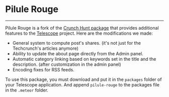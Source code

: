 # Pilule Rouge
---

Pilule Rouge is a fork of the [Crunch Hunt package](https://github.com/TelescopeJS/CrunchHunt/tree/devel/packages/crunchhunt) that provides additional features to the [Telescope](http://telesc.pe) project. Here are the modifications we made:

* General system to compute post's shares. (it's not just for the Techcrunch's articles anymore)
* Ability to update the about page directly from the Admin panel.
* Automatic category linking based on keywords set in the title and the description. (after customization in the admin panel)
* Encoding fixes for RSS feeds.

To use this package, you must download and put it in the `packages` folder of your Telescope application. And append `pilule-rouge` to the packages file in the `.meteor` folder.
